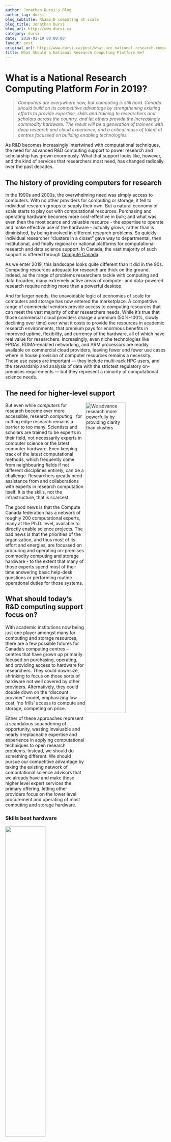 ```yaml
---
author: Jonathan Dursi's Blog
author_tag: dursi
blog_subtitle: R&amp;D computing at scale
blog_title: Jonathan Dursi
blog_url: http://www.dursi.ca
category: dursi
date: '2019-01-19 00:00:00'
layout: post
original_url: http://www.dursi.ca/post/what-are-national-research-computing-platforms-for-now.html
title: What Should a National Research Computing Platform Be?
---
```


<h1 id="what-is-a-national-research-computing-platform-for-in-2019">What is a National Research Computing Platform <em>For</em> in 2019?</h1>

<blockquote>
  <p><em>Computers are everywhere now, but computing is still hard. Canada
should build on its competitive advantage by
strengthening existing efforts to provide
expertise, skills and training to researchers and
scholars across the country, and let others provide the increasingly
commodity hardware.  The result will be a generation of trainees
with deep research and cloud experience, and a critical mass of
talent at centres focussed on building enabling technologies.</em></p>
</blockquote>

<p>As R&amp;D becomes increasingly intertwined with computational techniques,
the need for advanced R&amp;D computing support to power research and
scholarship has grown enormously.  What that support looks like,
however, and the kind of services that researchers most need, has
changed radically over the past decades.</p>

<h2 id="the-history-of-providing-computers-for-research">The history of providing computers for research</h2>

<p>In the 1990s and 2000s, the overwhelming need was simply access to
computers.  With no other providers for computing or storage, it
fell to individual research groups to supply their own.  But a
natural economy of scale starts to play out with computational
resources.  Purchasing and operating hardware becomes more
cost-effective in bulk; and what was even then the most scarce and
valuable resource - the expertise to operate and make effective use
of the hardware - actually <em>grows</em>, rather than is diminished, by
being involved in different research problems.  So quickly individual
researcher “clusters in a closet” gave way to departmental, then
institutional, and finally regional or national platforms for
computational research and data science support.  In Canada, the
vast majority of such support is offered through <a href="https://www.computecanada.ca">Compute
Canada</a>.</p>

<p>As we enter 2019, this landscape looks quite different than it did
in the 90s.  Computing resources adequate for research are thick
on the ground.  Indeed, as the range of problems researchers tackle
with computing and data broaden, many extremely active areas of
compute- and data-powered research require nothing more than a
powerful desktop.</p>

<p>And for larger needs, the unavoidable logic of economies of scale
for computers and storage has now entered the marketplace.  A
competitive range of commercial vendors provide access to
computing resources that can meet the vast majority of other
researchers needs.  While it’s true that those commercial cloud
providers charge a premium (50%-100%, slowly declining over time)
over what it costs to provide the resources in academic research
environments, that premium pays for enormous benefits in improved
uptime, flexibility, and currency of the hardware, all of which
have real value for researchers.  Increasingly, even niche technologies
like FPGAs, RDMA-enabled networking, and ARM processors are readily
available on commercial cloud providers, leaving fewer and fewer
use cases where in house provision of computer resources remains a
necessity.  Those use cases are important — they include 
multi-rack HPC users, and the stewardship and analysis
of data with the strictest regulatory on-premises requirements —
but they represent a minority of computational science needs.</p>

<h2 id="the-need-for-higher-level-support">The need for higher-level support</h2>

<p><img alt="We advance research more powerfully by providing clarity than clusters" src="https://www.dursi.ca/assets/what_is_ardc_for/shutterstock_clarity.jpg" style="float: right; width: 50%;" />
But even while <em>computers</em> for research become ever more accessible,
research <em>computing</em>   for cutting edge research remains a barrier to too many.  Scientists and scholars are trained to be experts in
their field, not necessarily experts in computer science or the
latest computer hardware.  Even keeping track of the latest
computational methods, which frequently come from neighbouring
fields if not different disciplines entirely, can be a challenge.
Researchers greatly need assistance from and collaborations with
experts in research computation itself.  It is the skills, not the
infrastructure, that is scarcest.</p>

<p>The good news is that the Compute Canada federation has a network
of roughly 200 computational experts, many at the Ph.D. level,
available to directly enable science projects.  The bad news is that
the priorities of the organization, and thus most of its effort and
energies, are focussed on procuring and operating on-premises commodity
computing and storage hardware - to the extent that many of those
experts spend most of their time answering basic help-desk
questions or performing routine operational duties for those systems.</p>

<h2 id="what-should-todays-rd-computing-support-focus-on">What should today’s R&amp;D computing support focus on?</h2>

<p>With academic institutions now being just one player amongst
many for computing and storage resources, there are a few possible
futures for Canada’s computing centres – centres that have 
grown up primarily
focused on purchasing, operating, and providing access to hardware 
for researchers.  They could downsize, shrinking to focus on those
sorts of hardware not well covered by other providers.  Alternatively,
they could double down on the “discount provider” model,
emphasizing low cost, ‘no frills’ access to compute and
storage, competing on price.</p>

<p>Either of these approaches represent a scandalous squandering of
opportunity, wasting invaluable and nearly irreplaceable expertise
and experience in applying computational techniques to open research
problems.   Instead, we should do something different.  We should
pursue our competitive advantage by taking the existing network of
computational science advisors that we already have and make those
higher level expert services the primary offering, letting other
providers focus on the lower level procurement and operating of
most computing and storage hardware.</p>

<h3 id="skills-beat-hardware">Skills beat hardware</h3>

<p><img src="https://www.dursi.ca/assets/what_is_ardc_for/pixabay_mechanics-3310067.png" style="float: right; width: 50%;" /></p>

<p>The goal of a research computing support platform is to enable
research, and to help develop the next generation of research talent.
Knowledge transfer and skills development are by far the most
valuable work that a computing team can to to meet those goals -
because skills have longest lasting impact, because it addresses 
real needs in Canada’s R&amp;D ecosystem, and simply because no one 
else can do it at scale.</p>

<p>First, deep training with research methods pay
long-lasting dividends. Even in a rapidly changing fields like data 
and computational science, skills and experience don’t depreciate the
way computing hardware does.  New methods come, but old methods don’t
really go; and fluency in the previous generation of methods makes
learning – or even creating – those newer methods easier.</p>

<p>And it’s actually even better than that, because not only do the
skills that come from that research experience and training remain
useful in their field for long periods from time, they transfer
to other disiplines extremely well.  Methods for solving equations,
or pulling information out of data, have strong relationships with
each other and can often be applied with modest modifications to 
problems well outside the fields in which they were first developed.
These broad areas of effort - Data Science, Informatics, 
Simulation Science, and the Data Engineering or cloud computing
tools needed for them - are enabling research technologies which 
can empower research in many fields.  And there lies the second
reason for the importance of the skills devevelopment; these
research-enabling technologies are areas in which Canada
currently lags.  A recent report on the 
<a href="http://new-report.scienceadvice.ca/assets/report/Competing_in_a_Global_Innovation_Economy_FullReport_EN.pdf">State of Science and Technology and Industrial R&amp;D</a> specifically calls out “enabling technologies”
as a current area of weakness for Canada which is holding high
impact research in other areas back.  Focussing on such highly
transferrable skills and talent development in our research computing
platform would help build a critical mass of such expertise both
in the research computing centres themselves and in the community as
a whole.</p>

<p>Finally, there just aren’t other options for providing high-level
data and computational science collaboration and training to Canada’s
scholars and researchers consistently and across disciplines.  We in the
research community know that availability of a collaborator with
complementary interests and skills can make the difference between
a research project happening or not.  Unlike access to commodity
computing hardware, the skills involved in making sure researchers
have access to the best methods for their research, and in training
emerging research talent in the computational side of their discipline,
are very much not commodity skills, and cannot be purchased or rented
from somewhere else.</p>

<h3 id="the-cloud-premium-is-a-price-worth-paying">The cloud premium is a price worth paying</h3>

<p><img src="https://www.dursi.ca/assets/what_is_ardc_for/pixabay_cloud-computing-2001090.jpg" style="float: right; width: 50%;" /></p>

<p>The benefits of further efforts in skills development and training
are fairly clear, and this alone would justify redirecting some
effort from hardware to research services, and using comercial 
cloud providers to fill the gap. But having substantial commercial
cloud resources available for researchers is worthwhile on its own merits.</p>

<p>Firstly, cloud provides more flexibility for rapidly changing research.
The resource mix can be much broader and change much more rapidly
than traditional procurement cycles would allow; what’s more, those
changes can be in response to demonstrated researcher needs, rather
than making predictions and assumptions about the next five years
based on existing research users.  Like owning systems, dynamically
taking advantage of this flexibility requires top operational staff.
And the uptime availability and hardware currency of these resources
will generally be significantly better than what can be provided in
house.</p>

<p>Secondly, trainees and staff benefit from gaining extremely relevant 
commercial cloud expertise.  This goes back to skills development
a bit, but in this case it’s the system tools – the experience
working with commercial cloud services and building data systems 
solutions using them – that are valuable in and of themselves,
and will be attractive skills to have in whatever career they
move on to.</p>

<p>Finally, commercial engagement can proceed much more smoothly, and
be more attractive from the point of view of the commercial partner,
when the collaboration happens in the commercial cloud. The success
of efforts like <a href="https://www.theubercloud.com">Uber Cloud</a> provides
some validation of this.  Most companies that would participate in such
engagement either already have or are planning commercial cloud projects,
and are likely more comfortable with such offerings that using 
academic systems.</p>

<h2 id="how-to-proceed">How to proceed</h2>

<p>Making significant changes to priorities and indeed how we 
provision basic services can seem daunting.  It may not seem clear
how to get there from here, but there are some basic approaches
and guidelines that can help.</p>

<dl>
  <dt><strong>No need to do it all at once</strong></dt>
  <dd>This is a change that can and should be made incrementally.  A 
team can be quite straightforwardly trained at a new,
small, “national site” to provide access to a slowly
growing range of cloud resources.  This can start as a modestly
scaled pilot, expanding in response to researcher needs.</dd>
  <dt><strong>Make the hardware you own really count by advancing the mission</strong></dt>
  <dd>Many hardware needs are readily outsourceable, whether to commerical
entities or by “buying in” with other academic R&amp;D 
computing partners.  However, some resources will likely stay in-house.
The way to choose is to ensure that every decision to own
rapidly-depreciating, expensive-to-operate equipment directly
supports the mission of excellent research support and research skills
development.  In-house equipment should be significantly better
at that mission than what can be procured from elsewhere.  That
may mean making cutting-edge infrastructure that is
in itself publication worthy, or buying still-prototype 
experimental systems to evaluate, and to build and share expertise
on.</dd>
  <dt><strong>Use the right tools for the job</strong></dt>
  <dd>Helpdesk requests and fixing software bugs both
are short-term tasks that benefit from a “ticket tracking”
approach; an issue is identified, someone fixes it and 
“closes” the ticket, and the faster the ticket is closed,
the better the service was.  That isn’t the right way to think about
higher-level services like collaborations and knowledge transfer,
and using tools for one to manage interactions like the other distorts
both the tool and the interactions.  Consulting firms use case
managment software, not ticket trackers, to manage engagements,
and use the effectiveness of the collaboration rather than the duration
of the engagement to judge success.  Since interactions with the
researchers are vitally important to the success of the mission,
the best available case management software (and helpdesk software where
appropriate) should be used.</dd>
  <dt><strong>Make the expertise really count by building a unified national team</strong></dt>
  <dd>Once the right tools are in place, other lessons can be learned
from successful consultancies.  The most successful collaborations
will combine staff from across the country with the appropriate 
expertise, and staff that are local to the researcher.  To achieve
that, the computational experts across the country must be able
to find each other, self-assemble into teams as needed, and collaborate
seamlessly.  While the technical infratructure for this exists,
the organizational incentives are still for staff at a site to support 
primarily “their” researchers.  Such siloing is completely
counter to supporting national research.</dd>
</dl>

<h2 id="summary">Summary</h2>

<p><img src="https://www.dursi.ca/assets/what_is_ardc_for/shutterstock_collaboration.jpg" style="float: right; width: 50%;" /></p>

<p>The goal of a research computing support platform - any research
support resource, really - is to enable research, and to help develop
the next generation of research talent.  With that primary mission
in mind, the reasons for focussing the time and effort of computational
science experts on collaboration and skills development rather than
operating commodity hardware could not be clearer:</p>

<ul>
  <li>Collaboration across disciplines - domain science and computational/data expertise - enables better Canadian research;</li>
  <li>Computational and data skills maintain their value, while hardware rapidly depreciates; and</li>
  <li>Building a critical mass of expertise and talent focussed on emerging data science and computational methods will strengthen Canadian competitiveness not just in research but in innovation.</li>
</ul>

<p>There are costs to this approach; it will cost somewhat more to
have someone else run much of that hardware.  But even those costs
have upsides:</p>

<ul>
  <li>Cloud provides more flexibility for rapidly changing research; capability mixes and system configurations can be changed much faster than hardware procurement cycles;</li>
  <li>Commercial cloud infrastructure provides much better uptime and currency for researchers;</li>
  <li>Both the computational experts and the research trainees benefit from gaining extremely relevant cloud expertise that will benefit them in any future career; and</li>
  <li>Industrial engagement will be much more straightforward around 
commercial cloud providers than academic infrastructure.</li>
</ul>

<p>The prospect of moving to such a different service model may seem
daunting, but it needn’t be:</p>

<ul>
  <li>Move one step at a time, with a new, small, “national site” being a collection of cloud resources;</li>
  <li>Not all hardware can be outsourced; make what you do retain an ownership stake in count by having it be best-in-class, enable experimentation and development of new approaches, or otherwise having owning it rather than renting it <em>directly</em> advance the mission;</li>
  <li>Choose the best possible tools for staff/researcher interactions; and</li>
  <li>Build the best possible computational science team by having them collaborate internally, as well, and ensuring researchers and trainees get the most relevant help and collaboration possible.</li>
</ul>

<p>These changes will not be easy; they will require participation from
funders, staff, researchers, and all stakeholders.  But the research
computing world of today is not that of the 1990s, and how we support
computational research should take advantage of that.</p>

<p>Images courtesy of <a href="https://www.shutterstock.com/home">shutterstock</a> and <a href="https://pixabay.com">pixabay</a>, used under license</p>